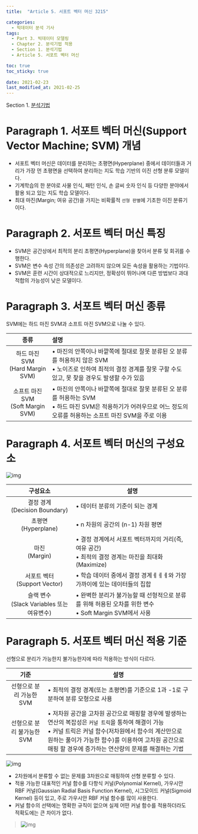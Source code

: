 ```yaml
---
title:  "Article 5. 서포트 벡터 머신 3215"

categories:
  - 빅데이터 분석 기사
tags: 
  - Part 3. 빅데이터 모델링
  - Chapter 2. 분석기법 적용
  - Section 1. 분석기법
  - Article 5. 서포트 벡터 머신

toc: true
toc_sticky: true
 
date: 2021-02-23
last_modified_at: 2021-02-25
---
```


Section 1. [분석기법]()

# Paragraph 1. 서포트 벡터 머신(Support Vector Machine; SVM) 개념

- 서포트 벡터 머신은 데이터를 분리하는 초평면(Hyperplane) 중에서 데이터들과 거리가 가장 먼 초평면을 선택하여 분리하는 지도 학습 기반의 이진 선형 분류 모델이다.
- 기계학습의 한 분야로 사물 인식, 패턴 인식, 손 글씨 숫자 인식 등 다양한 분야에서 활용 되고 있는 지도 학습 모델이다.
- 최대 마진(Margin; 여유 공간)을 가지는 비확률적 `선형 판별`에 기초한 이진 분류기이다.

# Paragraph 2. 서포트 벡터 머신 특징

- SVM은 공간상에서 최적의 분리 초평면(Hyperplane)을 찾아서 분류 및 회귀를 수행한다.
- SVM은 변수 속성 간의 의존성은 고려하지 않으며 모든 속성을 활용하는 기법이다.
- SVM은 훈련 시간이 상대적으로 느리지만, 정확성이 뛰어나며 다른 방법보다 과대 적합의 가능성이 낮은 모델이다.

# Paragraph 3. 서포트 벡터 머신 종류

SVM에는 하드 마진 SVM과 소프트 마진 SVM으로 나눌 수 있다.

|                  종류                  | 설명                                                         |
| :------------------------------------: | :----------------------------------------------------------- |
|  하드 마진 SVM<br />(Hard Margin SVM)  | • 마진의 안쪽이나 바깥쪽에 절대로 잘못 분류된 오 분류를 허용하지 않은 SVM<br />• 노이즈로 인하여 최적의 결정 경계를 잘못 구할 수도 있고, 못 찾을 경우도 발생할 수가 있음 |
| 소프트 마진 SVM<br />(Soft Margin SVM) | • 마진의 안쪽이나 바깥쪽에 절대로 잘못 분류된 오 분류를 허용하는 SVM<br />• 하드 마진 SVM은 적용하기가 어려우므로 어느 정도의 오류를 허용하는 소프트 마진 SVM을 주로 이용 |



# Paragraph 4. 서포트 벡터 머신의 구성요소

![img](https://postfiles.pstatic.net/MjAyMTA0MDRfMTc1/MDAxNjE3NDcyMTY2MDY0.xRPk6gMmO1FRb4z9qGUMJL0KPzN31vrzbkBT3FMImcEg.BHe1iTZkUx9egs3dwfJPjTt0hVOGaCpR1f2KC684BfIg.JPEG.leechardfeynman/SmartSelect_20210404-024922_Xodo_Docs.jpg?type=w1)

|                    구성요소                    | 설명                                                         |
| :--------------------------------------------: | ------------------------------------------------------------ |
|       결정 경계<br />(Decision Boundary)       | • 데이터 분류의 기준이 되는 경계                             |
|            초평면<br />(Hyperplane)            | • n 차원의 공간의 (n-1) 차원 평면                            |
|               마진<br />(Margin)               | • 결정 경계에서 서포트 벡터까지의 거리(즉, 여유 공간)<br />• 최적의 결정 경계는 마진을 최대화(Maximize) |
|       서포트 벡터<br />(Support Vector)        | • 학습 데이터 중에서 결정 경계ㅔㅔㅔ와 가장 가까이에 있는 데이터들의 집합 |
| 슬랙 변수<br />(Slack Variables 또는 여유변수) | • 완벽한 분리가 불가능할 때 선형적으로 분류를 위해 허용된 오차를 위한 변수<br />• Soft Margin SVM에서 사용 |



# Paragraph 5. 서포트 벡터 머신 적용 기준

선형으로 분리가 가능한지 불가능한지에 따라 적용하는 방식이 다르다.

|            기준            | 설명                                                         |
| :------------------------: | ------------------------------------------------------------ |
|  선형으로 분리 가능한 SVM  | • 최적의 결정 경계(또는 초평면)를 기준으로 1과 -1로 구분하여 분류 모형으로 사용 |
| 선형으로 분리 불가능한 SVM | • 저차원 공간을  고차원 공간으로 매핑할 경우에 발생하는 연산의 복잡성은 `커널 트릭`을 통하여 해결이 가능<br />• 커널 트릭은 커널 함수(저차원에서 함수의 계산만으로 원하는 풀이가 가능한 함수)를 이용하여 고차원 공간으로 매핑 할 경우에 증가하는 연산량의 문제를 해결하는 기법 |

![img](https://postfiles.pstatic.net/MjAyMTA0MDRfMTIz/MDAxNjE3NDcyMTkzMDI3.XJJ03nwDBN6xOCrsmGjnwdl--O4RWmeerou0BqQ3qO0g.Jx1s7Z1ELNXxNeV9ksDiXcbdUYurShUW3jqU4pn7lGsg.JPEG.leechardfeynman/SmartSelect_20210404-024949_Xodo_Docs.jpg?type=w1)

- 2차원에서 분류할 수 없는 문제를 3차원으로 매핑하여 선형 분류할 수 있다.
- 적용 가능한 대표적인 커널 함수를 다항식 커널(Polynomial Kernel), 가우시안 RBF 커널(Gaussian Radial Basis Function Kernel), 시그모이드 커널(Sigmoid Kernel) 등이 있고, 주로 가우시안 RBF 커널 함수를 많이 사용한다.
- 커널 함수의 선택에는 명확한 규칙이 없으며 실제 어떤 커널 함수를 적용하더라도 적확도에는 큰 차이가 없다.

> ![img](https://postfiles.pstatic.net/MjAyMTA0MDRfMjYz/MDAxNjE3NDcyNjc5MTU1.RaoP2XFPixjecaXIPtqcwyYfQq5p4VubgCpSBClBhWMg.lTDHWIasmOlx8h9gF30KzyG1qba5vIy8xEtLtV7X09cg.JPEG.leechardfeynman/SmartSelect_20210404-025754_Xodo_Docs.jpg?type=w1)